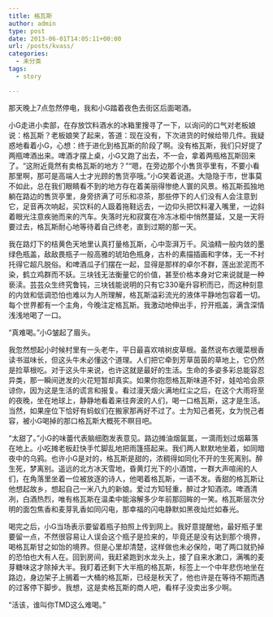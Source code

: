 ```yaml
---
title: 格瓦斯
author: admin
type: post
date: 2013-06-01T14:05:11+00:00
url: /posts/kvass/
categories:
  - 未分类
tags:
  - story

---
```

那天晚上7点忽然停电，我和小G踏着夜色去街区后面喝酒。

小G走进小卖部，在存放饮料酒水的冰箱里搜寻了一下，以询问的口气对老板娘说：格瓦斯？老板娘笑了起来，答道：现在没有，下次进货的时候给带几件。我疑惑地看着小G，心想：终于进化到格瓦斯的阶段了啊。没有格瓦斯，我们只好提了两瓶啤酒出来。啤酒才摆上桌，小G又跑了出去，不一会，拿着两瓶格瓦斯回来了。“这附近竟然有卖格瓦斯的地方？”“嗯，在旁边那个小售货亭里有，不要小看那里啊，那可是高端人士才光顾的售货亭哦。”小G笑着说道。大隐隐于市，世事莫不如此，总在我们眼睛看不到的地方存在着美丽得惨绝人寰的风景。格瓦斯孤独地躺在路边的售货亭里，身旁挤满了可乐和凉茶，那些停下的人们没有人会注意到它，足音再次响起，买饮料的人趿着拖鞋远去，一边仰头把饮料灌入嘴里，一边斜着眼光注意疾驰而来的汽车。失落时光和寂寞在冷冻冰柜中悄然蔓延，又是一天将要过去，格瓦斯耐心地等待着自己终老，直到过期的那一天。

我在路灯下的桔黄色天地里认真打量格瓦斯，心中澎湃万千。风油精一般内敛的墨绿色瓶盖，敌敌畏瓶子一般高雅的琥珀色瓶身，古朴的素描插画和字体，无一不衬托得它超凡脱俗。和啤酒瓜子们摆在一起，显得是那样的卓尔不群，莲出淤泥而不染，鹤立鸡群而不妖。三块钱无法衡量它的价值，甚至价格本身对它来说就是一种亵渎。芸芸众生终究鲁钝，三块钱能说明的只有它330毫升容积而已，而这种刻意的内敛和低调恐怕也难以为人所理解，格瓦斯溢彩流光的液体平静地包容着一切。每个世界都有一个主角，今晚注定格瓦斯。我激动地伸出手，拧开瓶盖，满含深情浅浅地喝了一口。

“真难喝。”小G皱起了眉头。

我忽然想起小时候村里有一头老牛，平日最喜欢啃树皮草根。虽然说布衣暖菜根香读书滋味长，但这头牛未必懂这个道理。人们把它牵到芳草茵茵的草地上，它仍然是捡草根吃。对于这头牛来说，也许这就是最好的生活。生命的多姿多彩总能容忍异类，那一瞬间迸发的火花短暂却真实。如果你抱怨格瓦斯味道不好，娃哈哈会原谅你，因为这是生活的谎言和报复。看过漫天烟火满地红尘之后，在这个大雨将至的夜晚，坐在地球上，静静地看着来往奔波的人们，喝一口格瓦斯，这才是生活。当然，如果座位下恰好有蚂蚁们在搬家那再好不过了。士为知己者死，女为悦己者容，被小G喝掉的那口格瓦斯大概死不瞑目吧。

“太甜了。”小G的味蕾代表脑细胞发表意见。路边摊油烟氤氲，一滴雨划过烟幕落在地上。小吃摊老板赶快手忙脚乱地把雨篷搭起来。我们两人默默地坐着，如同暗夜中的乌鸦。也许小G是对的，格瓦斯是甜的，浓稠得如同化不开的生死离别。醉生死，梦离别。遥远的北方冰天雪地，昏黄灯光下的小酒馆，一群大声喧闹的人们，在角落里坐着一位被放逐的诗人，他喝着格瓦斯，一语不发。香甜的格瓦斯让他想起故乡，想起自己一米八九的新娘。爱过方知轻重，醉过才知酒浓。啤酒清冽，白酒热烈，唯有格瓦斯在温柔中能溶解多少年前那回眸的一笑。格瓦斯层次分明的面包焦香和麦芽乳香如同闪电，那幸福的闪电静默如黑夜灿烂如春光。

喝完之后，小G当场表示要留着瓶子拍照上传到网上。我好意提醒他，最好瓶子里要留一点，不然很容易让人误会这个瓶子是捡来的，毕竟还是没有达到那个境界，喝格瓦斯甘之如饴的境界。但是心里却清楚，这样做也未必保险，喝了两口就扔掉的恐怕也大有人在。回到房间，我赶紧跑到水龙头上，接了自来水漱口，满嘴的麦芽糖味这才除掉大半。我盯着还剩下大半瓶的格瓦斯，标签上一个中年悲伤地坐在路边，身边架子上搁着一大桶的格瓦斯，已经是秋天了，他也许是在等待不期而遇的过客停下脚步。我想，这是卖格瓦斯的商人吧，看样子没卖出多少啊。

“活该，谁叫你TMD这么难喝。”